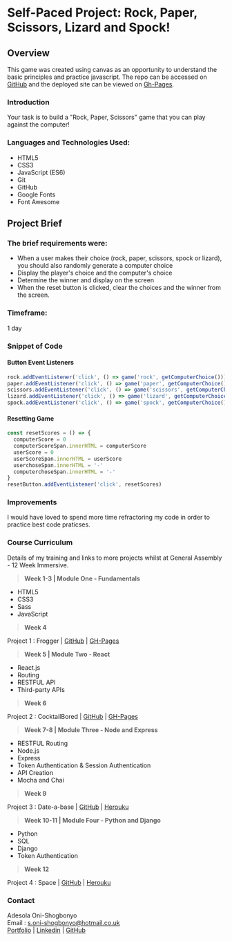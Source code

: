 # Self-Paced Project: Rock, Paper, Scissors, Lizard and Spock!

## Overview
This game was created using canvas as an opportunity to understand the basic principles and practice javascript. The repo can be accessed on [GitHub](https://github.com/Iamshola/rock-paper-scissors) and the deployed site can be viewed on [Gh-Pages](https://iamshola.github.io/rock-paper-scissors/).

### Introduction

Your task is to build a "Rock, Paper, Scissors" game that you can play against the computer!



### Languages and Technologies Used:
* HTML5
* CSS3
* JavaScript (ES6)
* Git
* GitHub
* Google Fonts
* Font Awesome

## Project Brief

### The brief requirements were:

* When a user makes their choice (rock, paper, scissors, spock or lizard), you should also randomly generate a computer choice
* Display the player's choice and the computer's choice
* Determine the winner and display on the screen
* When the reset button is clicked, clear the choices and the winner from the screen.


### Timeframe:
1 day

### Snippet of Code

#### Button Event Listeners

```  JavaScript
rock.addEventListener('click', () => game('rock', getComputerChoice()))
paper.addEventListener('click', () => game('paper', getComputerChoice()))
scissors.addEventListener('click', () => game('scissors', getComputerChoice()))
lizard.addEventListener('click', () => game('lizard', getComputerChoice()))
spock.addEventListener('click', () => game('spock', getComputerChoice()))

```

#### Resetting Game

``` JavaScript
const resetScores = () => {
  computerScore = 0
  computerScoreSpan.innerHTML = computerScore
  userScore = 0
  userScoreSpan.innerHTML = userScore
  userchoseSpan.innerHTML = '-'
  computerchoseSpan.innerHTML = '-'
}
resetButton.addEventListener('click', resetScores)
```


### Improvements

I would have loved to spend more time refractoring my code in order to practice best code praticses.



### Course Curriculum
  Details of my training and links to more projects whilst at General Assembly -  12 Week Immersive.

> **Week 1-3 | Module One - Fundamentals**

  - HTML5
  - CSS3
  - Sass
  - JavaScript


> **Week 4**

  Project 1 : Frogger  | [GitHub](https://github.com/Iamshola/project-01) | [GH-Pages](https://iamshola.github.io/project-01/)

>**Week 5 | Module Two - React**

  - React.js
  - Routing
  - RESTFUL API
  - Third-party APIs

>**Week 6**

  Project 2 : CocktailBored  | [GitHub](https://github.com/Iamshola/Project3) | [GH-Pages](https://iamshola.github.io/Project-2/#/)

>**Week 7-8 | Module Three - Node and Express**

  - RESTFUL Routing
  - Node.js
  - Express
  - Token Authentication & Session Authentication
  - API Creation
  - Mocha and Chai

>**Week 9**

  Project 3 : Date-a-base | [GitHub](https://github.com/Iamshola/Project3) | [Herouku](https://datingexp.herokuapp.com/#/)

>**Week 10-11 | Module Four - Python and Django**

  - Python
  - SQL
  - Django
  - Token Authentication

>**Week 12**

  Project 4 : Space | [GitHub](https://github.com/Iamshola/project-04) | [Herouku](https://date-a-base-aos.herokuapp.com/#/)


  ### Contact
  Adesola Oni-Shogbonyo\
  Email : s.oni-shogbonyo@hotmail.co.uk\
  [Portfolio](https://iamshola.github.io/) | [Linkedin](https://www.linkedin.com/in/adesola-oni-shogbonyo/) | [GitHub](https://github.com/Iamshola)
